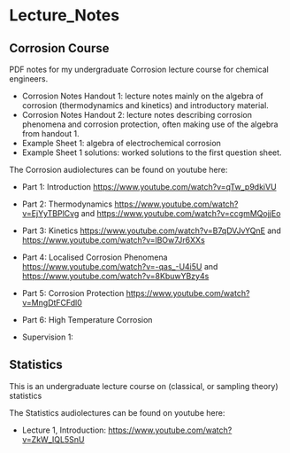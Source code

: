 # Lecture_Notes

## Corrosion Course
PDF notes for my undergraduate Corrosion lecture course for chemical engineers.
* Corrosion Notes Handout 1: lecture notes mainly on the algebra of corrosion (thermodynamics and kinetics) and introductory material.
* Corrosion Notes Handout 2: lecture notes describing corrosion phenomena and corrosion protection, often making use of the algebra from handout 1.
* Example Sheet 1: algebra of electrochemical corrosion
* Example Sheet 1 solutions: worked solutions to the first question sheet.

The Corrosion audiolectures can be found on youtube here:

* Part 1: Introduction https://www.youtube.com/watch?v=qTw_p9dkiVU
* Part 2: Thermodynamics https://www.youtube.com/watch?v=EjYyTBPlCvg and https://www.youtube.com/watch?v=ccgmMQojjEo
* Part 3: Kinetics https://www.youtube.com/watch?v=B7qDVJvYQnE and https://www.youtube.com/watch?v=lBOw7Jr6XXs
* Part 4: Localised Corrosion Phenomena https://www.youtube.com/watch?v=-qas_-U4i5U and https://www.youtube.com/watch?v=8KbuwYBzy4s
* Part 5: Corrosion Protection https://www.youtube.com/watch?v=MngDtFCFdl0
* Part 6: High Temperature Corrosion

* Supervision 1: 


## Statistics
This is an undergraduate lecture course on (classical, or sampling theory) statistics

The Statistics audiolectures can be found on youtube here:

* Lecture 1, Introduction: https://www.youtube.com/watch?v=ZkW_IQL5SnU
